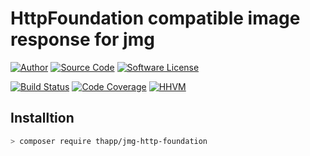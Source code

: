 # HttpFoundation compatible image response for jmg

[![Author](http://img.shields.io/badge/author-iwyg-blue.svg?style=flat-square)](https://github.com/iwyg)
[![Source Code](http://img.shields.io/badge/source-thapp/jmg--http--foundation-blue.svg?style=flat-square)](https://github.com/iwyg/jmg-http-foundation/tree/)
[![Software License](https://img.shields.io/badge/license-MIT-brightgreen.svg?style=flat-square)](https://github.com/iwyg/jmg-http-foundation/blob//LICENSE.md)

[![Build Status](https://img.shields.io/travis/iwyg/jmg-http-foundation/master.svg?style=flat-square)](https://travis-ci.org/iwyg/jmg-http-foundation)
[![Code Coverage](https://img.shields.io/coveralls/iwyg/jmg-http-foundation/dev-master.svg?style=flat-square)](https://coveralls.io/r/iwyg/jmg-http-foundation)
[![HHVM](https://img.shields.io/hhvm/thapp/jmg-http-foundation/dev-master.svg?style=flat-square)](http://hhvm.h4cc.de/package/thapp/jmg-http-foundation)

## Installtion

```bash
> composer require thapp/jmg-http-foundation
```
